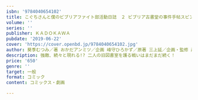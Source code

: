 ```yaml
---
isbn: '9784040654102'
title: こぐちさんと僕のビブリアファイト部活動日誌　２ ビブリア古書堂の事件手帖スピンオフ
volume: ''
series: ''
publisher: ＫＡＤＯＫＡＷＡ
pubdate: '2019-06-22'
cover: 'https://cover.openbd.jp/9784040654102.jpg'
author: 葵季むつみ／著 おかだアンミツ／企画 峰守ひろかず／原著 三上延／企画・監修 越島はぐ／企画
description: 強敵、続々と現れる!? 二人の旧図書室を護る戦いはまだまだ続く！
price: '650'
genre: ''
target: 一般
format: コミック
content: コミックス・劇画

---
```

